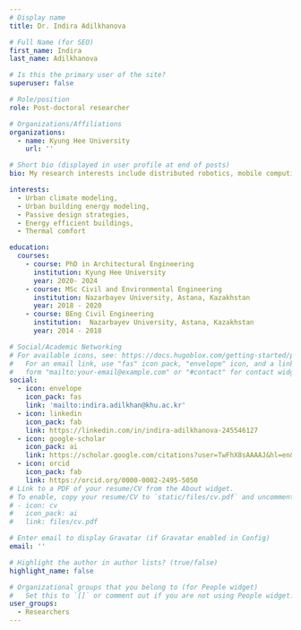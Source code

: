 ```yaml
---
# Display name
title: Dr. Indira Adilkhanova

# Full Name (for SEO)
first_name: Indira
last_name: Adilkhanova

# Is this the primary user of the site?
superuser: false

# Role/position
role: Post-doctoral researcher

# Organizations/Affiliations
organizations:
  - name: Kyung Hee University
    url: ''

# Short bio (displayed in user profile at end of posts)
bio: My research interests include distributed robotics, mobile computing and programmable matter.

interests:
  - Urban climate modeling,
  - Urban building energy modeling, 
  - Passive design strategies, 
  - Energy efficient buildings, 
  - Thermal comfort

education:
  courses:
    - course: PhD in Architectural Engineering
      institution: Kyung Hee University
      year: 2020- 2024
    - course: MSc Civil and Environmental Engineering
      institution: Nazarbayev University, Astana, Kazakhstan
      year: 2018 - 2020
    - course: BEng Civil Engineering
      institution:  Nazarbayev University, Astana, Kazakhstan
      year: 2014 - 2018

# Social/Academic Networking
# For available icons, see: https://docs.hugoblox.com/getting-started/page-builder/#icons
#   For an email link, use "fas" icon pack, "envelope" icon, and a link in the
#   form "mailto:your-email@example.com" or "#contact" for contact widget.
social:
  - icon: envelope
    icon_pack: fas
    link: 'mailto:indira.adilkhan@khu.ac.kr'
  - icon: linkedin
    icon_pack: fab
    link: https://linkedin.com/in/indira-adilkhanova-245546127
  - icon: google-scholar
    icon_pack: ai
    link: https://scholar.google.com/citations?user=TwFhX8sAAAAJ&hl=en&oi=ao 
  - icon: orcid
    icon_pack: fab
    link: https://orcid.org/0000-0002-2495-5050
# Link to a PDF of your resume/CV from the About widget.
# To enable, copy your resume/CV to `static/files/cv.pdf` and uncomment the lines below.
# - icon: cv
#   icon_pack: ai
#   link: files/cv.pdf

# Enter email to display Gravatar (if Gravatar enabled in Config)
email: ''

# Highlight the author in author lists? (true/false)
highlight_name: false

# Organizational groups that you belong to (for People widget)
#   Set this to `[]` or comment out if you are not using People widget.
user_groups:
  - Researchers
---
```

<!-- 
Nelson Bighetti is a professor of artificial intelligence at the Stanford AI Lab. His research interests include distributed robotics, mobile computing and programmable matter. He leads the Robotic Neurobiology group, which develops self-reconfiguring robots, systems of self-organizing robots, and mobile sensor networks.

Lorem ipsum dolor sit amet, consectetur adipiscing elit. Sed neque elit, tristique placerat feugiat ac, facilisis vitae arcu. Proin eget egestas augue. Praesent ut sem nec arcu pellentesque aliquet. Duis dapibus diam vel metus tempus vulputate. -->
